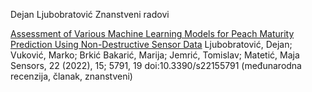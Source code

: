 Dejan Ljubobratović
Znanstveni radovi

[Assessment of Various Machine Learning Models for Peach Maturity Prediction Using Non-Destructive Sensor Data](doi:10.3390/s22155791)
Ljubobratović, Dejan; Vuković, Marko; Brkić Bakarić, Marija; Jemrić, Tomislav; Matetić, Maja
Sensors, 22 (2022), 15; 5791, 19 doi:10.3390/s22155791 (međunarodna recenzija, članak, znanstveni)
